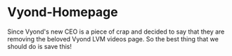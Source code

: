 # Vyond-Homepage
Since Vyond's new CEO is a piece of crap and decided to say that they are removing the beloved Vyond LVM videos page. So the best thing that we should do is save this!
